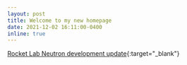 ```yaml
---
layout: post
title: Welcome to my new homepage
date: 2021-12-02 16:11:00-0400
inline: true
---
```


[Rocket Lab Neutron development update](https://www.youtube.com/watch?v=A0thW57QeDM){:target="\_blank"}
